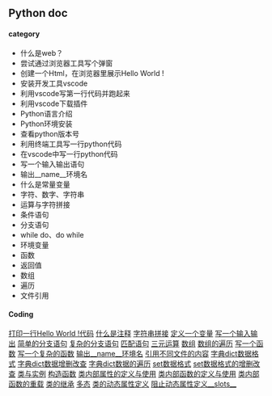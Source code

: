 ## Python doc

#### category

- 什么是web？
- 尝试通过浏览器工具写个弹窗
- 创建一个Html，在浏览器里展示Hello World !
- 安装开发工具vscode
- 利用vscode写第一行代码并跑起来
- 利用vscode下载插件
- Python语言介绍
- Python环境安装
- 查看python版本号
- 利用终端工具写一行python代码
- 在vscode中写一行python代码
- 写一个输入输出语句
- 输出__name__环境名
- 什么是常量变量
- 字符、数字、字符串
- 运算与字符拼接
- 条件语句
- 分支语句
- while do、do while
- 环境变量
- 函数
- 返回值
- 数组
- 遍历
- 文件引用



#### Coding

[打印一行Hello World !代码](./demos/01.py)
[什么是注释](./demos/16.py)
[字符串拼接](./demos/17.py)
[定义一个变量](./demos/03.py)
[写一个输入输出](./demos/04.py)
[简单的分支语句](./demos/05.py)
[复杂的分支语句](./demos/06.py)
[匹配语句](./demos/07.py)
[三元运算](./demos/08.py)
[数组](./demos/09.py)
[数组的遍历](./demos/10.py)
[写一个函数](./demos/11.py)
[写一个复杂的函数](./demos/12.py)
[输出__name__环境名](./demos/12.py)
[引用不同文件的内容](./demos/13.py)
[字典dict数据格式](./demos/14.py)
[字典dict数据增删改查](./demos/15.py)
[字典dict数据的遍历](./demos/18.py)
[set数据格式](./demos/19.py)
[set数据格式的增删改查](./demos/20.py)
[类与实例](./demos/21.py)
[构造函数](./demos/21.py)
[类内部属性的定义与使用](./demos/22.py)
[类内部函数的定义与使用](./demos/23.py)
[类内部函数的重载](./demos/24.py)
[类的继承](./demos/25.py)
[多态](./demos/26.py)
[类的动态属性定义](./demos/27.py)
[阻止动态属性定义__slots__](./demos/28.py)


